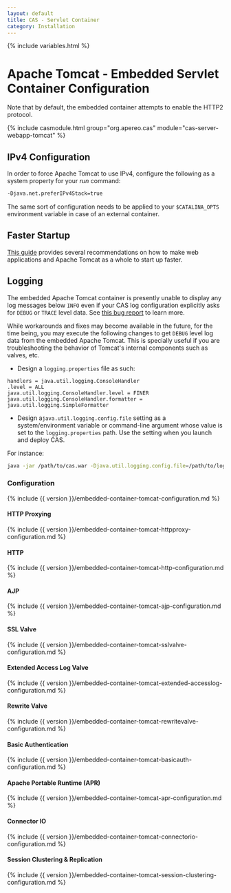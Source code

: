 ```yaml
---
layout: default
title: CAS - Servlet Container
category: Installation
---
```

{% include variables.html %}

# Apache Tomcat - Embedded Servlet Container Configuration

Note that by default, the embedded container attempts to enable the HTTP2 protocol.

{% include casmodule.html group="org.apereo.cas" module="cas-server-webapp-tomcat" %}

## IPv4 Configuration

In order to force Apache Tomcat to use IPv4, configure the following as a system property for your *run* command:

```bash
-Djava.net.preferIPv4Stack=true 
```

The same sort of configuration needs to be applied to your `$CATALINA_OPTS` 
environment variable in case of an external container.

## Faster Startup

[This guide](https://cwiki.apache.org/confluence/display/TOMCAT/HowTo+FasterStartUp) provides 
several recommendations on how to make web applications and Apache Tomcat as a whole to start up faster.

## Logging

The embedded Apache Tomcat container is presently unable to display any log messages below `INFO` even if your CAS log 
configuration explicitly asks for `DEBUG` or `TRACE` level data. 
See [this bug report](https://github.com/spring-projects/spring-boot/issues/2923) to learn more.

While workarounds and fixes may become available in the future, for the time being, you may execute the following 
changes to get `DEBUG` level log data from the embedded Apache Tomcat. This 
is specially useful if you are troubleshooting the behavior 
of Tomcat's internal components such as valves, etc.

- Design a `logging.properties` file as such:

```properties
handlers = java.util.logging.ConsoleHandler
.level = ALL
java.util.logging.ConsoleHandler.level = FINER
java.util.logging.ConsoleHandler.formatter = java.util.logging.SimpleFormatter
```

- Design a`java.util.logging.config.file` setting as a system/environment variable or command-line 
argument whose value is set to the `logging.properties` path. Use the setting when you launch and deploy CAS.

For instance:

```bash
java -jar /path/to/cas.war -Djava.util.logging.config.file=/path/to/logging.properties
```

### Configuration

{% include {{ version }}/embedded-container-tomcat-configuration.md %}

#### HTTP Proxying

{% include {{ version }}/embedded-container-tomcat-httpproxy-configuration.md %}

#### HTTP

{% include {{ version }}/embedded-container-tomcat-http-configuration.md %}

#### AJP

{% include {{ version }}/embedded-container-tomcat-ajp-configuration.md %}

#### SSL Valve

{% include {{ version }}/embedded-container-tomcat-sslvalve-configuration.md %}

#### Extended Access Log Valve

{% include {{ version }}/embedded-container-tomcat-extended-accesslog-configuration.md %}

#### Rewrite Valve

{% include {{ version }}/embedded-container-tomcat-rewritevalve-configuration.md %}

#### Basic Authentication

{% include {{ version }}/embedded-container-tomcat-basicauth-configuration.md %}

#### Apache Portable Runtime (APR)

{% include {{ version }}/embedded-container-tomcat-apr-configuration.md %}

#### Connector IO

{% include {{ version }}/embedded-container-tomcat-connectorio-configuration.md %}

#### Session Clustering & Replication

{% include {{ version }}/embedded-container-tomcat-session-clustering-configuration.md %}
